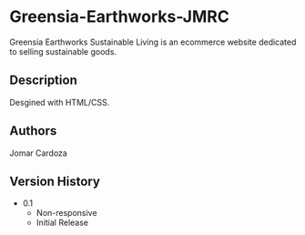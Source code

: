 # Greensia-Earthworks-JMRC
Greensia Earthworks Sustainable Living is an ecommerce website dedicated to selling sustainable goods.

## Description
Desgined with HTML/CSS.

## Authors

Jomar Cardoza


## Version History

* 0.1
    * Non-responsive
    * Initial Release
    
